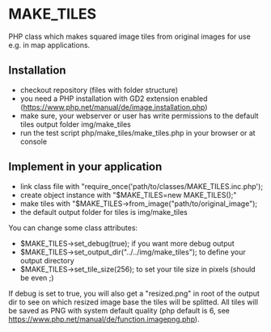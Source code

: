# MAKE_TILES
PHP class which makes squared image tiles from original images for use e.g. in map applications.

## Installation
* checkout repository (files with folder structure)
* you need a PHP installation with GD2 extension enabled (https://www.php.net/manual/de/image.installation.php)
* make sure, your webserver or user has write permissions to the default tiles output folder img/make_tiles
* run the test script php/make_tiles/make_tiles.php in your browser or at console

## Implement in your application
* link class file with "require_once('path/to/classes/MAKE_TILES.inc.php');
* create object instance with "$MAKE_TILES=new MAKE_TILES();"
* make tiles with "$MAKE_TILES->from_image("path/to/original_image");
* the default output folder for tiles is img/make_tiles

You can change some class attributes:
* $MAKE_TILES->set_debug(true); if you want more debug output
* $MAKE_TILES->set_output_dir("../../img/make_tiles"); to define your output directory
* $MAKE_TILES->set_tile_size(256); to set your tile size in pixels (should be even ;)

If debug is set to true, you will also get a "resized.png" in root of the output dir to see on which resized image base the tiles will be splitted.
All tiles will be saved as PNG with system default quality (php default is 6, see https://www.php.net/manual/de/function.imagepng.php).
